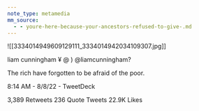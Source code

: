 ```yaml
---
note_type: metamedia
mm_source:
  - - youre-here-because-your-ancestors-refused-to-give-.md
---
```


![[3334014949609129111_3334014942034109307.jpg]]

liam cunningham ¥ @
) @liamcunningham?

The rich have forgotten to be afraid of
the poor.

8:14 AM - 8/8/22 - TweetDeck

3,389 Retweets 236 Quote Tweets 22.9K Likes

